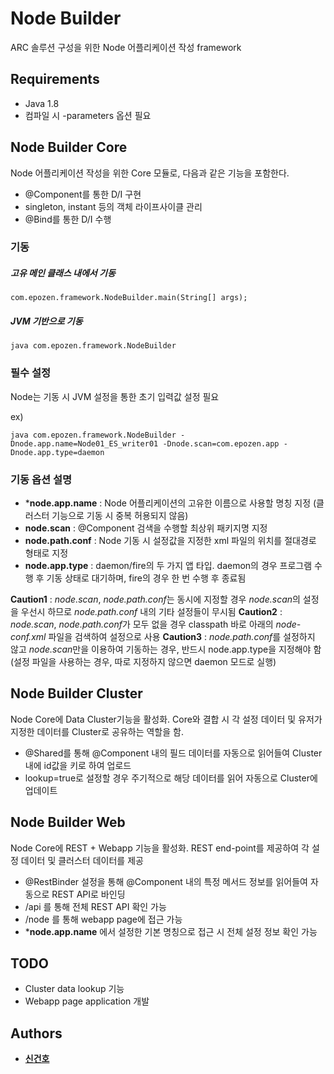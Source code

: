 # Node Builder

ARC 솔루션 구성을 위한 Node 어플리케이션 작성 framework

## Requirements

* Java 1.8
* 컴파일 시 -parameters 옵션 필요

## Node Builder Core

Node 어플리케이션 작성을 위한 Core 모듈로, 다음과 같은 기능을 포함한다.

* @Component를 통한 D/I 구현
* singleton, instant 등의 객체 라이프사이클 관리
* @Bind를 통한 D/I 수행

### 기동

##### 고유 메인 클래스 내에서 기동

```
com.epozen.framework.NodeBuilder.main(String[] args);
```

##### JVM 기반으로 기동

```
java com.epozen.framework.NodeBuilder
```

### 필수 설정

Node는 기동 시 JVM 설정을 통한 초기 입력값 설정 필요

ex)

```
java com.epozen.framework.NodeBuilder -Dnode.app.name=Node01_ES_writer01 -Dnode.scan=com.epozen.app -Dnode.app.type=daemon
```

### 기동 옵션 설명

* ***node.app.name** : Node 어플리케이션의 고유한 이름으로 사용할 명칭 지정 (클러스터 기능으로 기동 시 중복 허용되지 않음)
* **node.scan** : @Component 검색을 수행할 최상위 패키지명 지정
* **node.path.conf** : Node 기동 시 설정값을 지정한 xml 파일의 위치를 절대경로 형태로 지정
* **node.app.type** : daemon/fire의 두 가지 앱 타입. daemon의 경우 프로그램 수행 후 기동 상태로 대기하며, fire의 경우 한 번 수행 후 종료됨

**Caution1** : *node.scan*, *node.path.conf*는 동시에 지정할 경우 *node.scan*의 설정을 우선시 하므로 *node.path.conf* 내의 기타 설정들이 무시됨
**Caution2** : *node.scan*, *node.path.conf*가 모두 없을 경우 classpath 바로 아래의 *node-conf.xml* 파일을 검색하여 설정으로 사용
**Caution3** : *node.path.conf*를 설정하지 않고 *node.scan*만을 이용하여 기동하는 경우, 반드시 node.app.type을 지정해야 함 (설정 파일을 사용하는 경우, 따로 지정하지 않으면 daemon 모드로 실행)

## Node Builder Cluster

Node Core에 Data Cluster기능을 활성화. Core와 결합 시 각 설정 데이터 및 유저가 지정한 데이터를 Cluster로 공유하는 역할을 함.

* @Shared를 통해 @Component 내의 필드 데이터를 자동으로 읽어들여 Cluster 내에 id값을 키로 하여 업로드
* lookup=true로 설정할 경우 주기적으로 해당 데이터를 읽어 자동으로 Cluster에 업데이트

## Node Builder Web

Node Core에 REST + Webapp 기능을 활성화. REST end-point를 제공하여 각 설정 데이터 및 클러스터 데이터를 제공

* @RestBinder 설정을 통해 @Component 내의 특정 메서드 정보를 읽어들여 자동으로 REST API로 바인딩
* /api 를 통해 전체 REST API 확인 가능
* /node 를 통해 webapp page에 접근 가능
* ***node.app.name** 에서 설정한 기본 명칭으로 접근 시 전체 설정 정보 확인 가능

## TODO

* Cluster data lookup 기능
* Webapp page application 개발

## Authors

* **[신건호](shingh@jws.com)**
